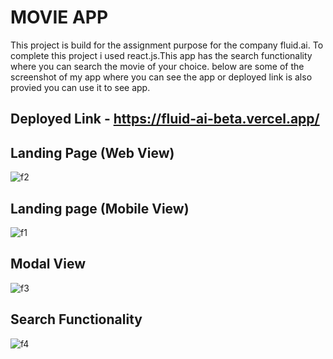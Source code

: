 # MOVIE APP

This project is build for the assignment purpose for the company fluid.ai.
To complete this project i used react.js.This app has the search functionality where you can search the movie of your choice. below are some of the screenshot of my app where you can see the app or deployed link is also provied you can use it to see app.

## Deployed Link - https://fluid-ai-beta.vercel.app/


## Landing Page (Web View)
![f2](https://github.com/PranayJadhao/fluid.ai/assets/107978823/ee061ead-af41-41a1-9b8c-23a1339b09a1)

## Landing page  (Mobile View)
![f1](https://github.com/PranayJadhao/fluid.ai/assets/107978823/bae9fad1-31aa-4ebf-8520-a3ee22251c82)

## Modal View
![f3](https://github.com/PranayJadhao/fluid.ai/assets/107978823/2c4edfe8-a057-414c-9905-2adc1367cb49)

## Search Functionality
![f4](https://github.com/PranayJadhao/fluid.ai/assets/107978823/418f7b81-f6fe-41ee-90ac-a1acb8dec41b)
